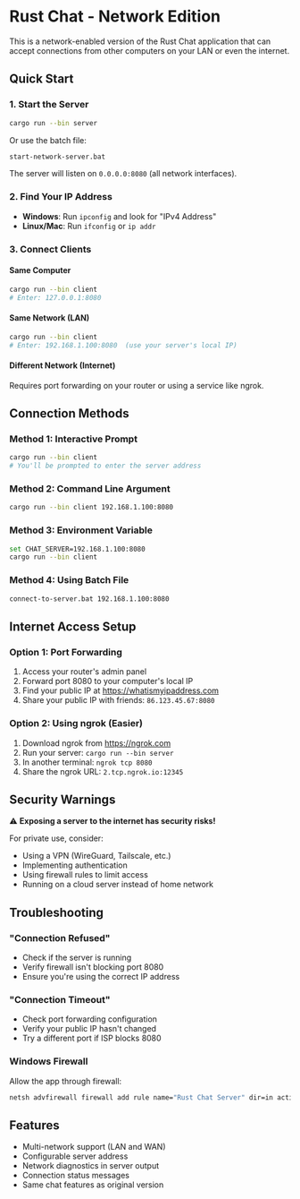 # Rust Chat - Network Edition

This is a network-enabled version of the Rust Chat application that can accept connections from other computers on your LAN or even the internet.

## Quick Start

### 1. Start the Server
```bash
cargo run --bin server
```
Or use the batch file:
```bash
start-network-server.bat
```

The server will listen on `0.0.0.0:8080` (all network interfaces).

### 2. Find Your IP Address
- **Windows**: Run `ipconfig` and look for "IPv4 Address"
- **Linux/Mac**: Run `ifconfig` or `ip addr`

### 3. Connect Clients

#### Same Computer
```bash
cargo run --bin client
# Enter: 127.0.0.1:8080
```

#### Same Network (LAN)
```bash
cargo run --bin client
# Enter: 192.168.1.100:8080  (use your server's local IP)
```

#### Different Network (Internet)
Requires port forwarding on your router or using a service like ngrok.

## Connection Methods

### Method 1: Interactive Prompt
```bash
cargo run --bin client
# You'll be prompted to enter the server address
```

### Method 2: Command Line Argument
```bash
cargo run --bin client 192.168.1.100:8080
```

### Method 3: Environment Variable
```bash
set CHAT_SERVER=192.168.1.100:8080
cargo run --bin client
```

### Method 4: Using Batch File
```bash
connect-to-server.bat 192.168.1.100:8080
```

## Internet Access Setup

### Option 1: Port Forwarding
1. Access your router's admin panel
2. Forward port 8080 to your computer's local IP
3. Find your public IP at https://whatismyipaddress.com
4. Share your public IP with friends: `86.123.45.67:8080`

### Option 2: Using ngrok (Easier)
1. Download ngrok from https://ngrok.com
2. Run your server: `cargo run --bin server`
3. In another terminal: `ngrok tcp 8080`
4. Share the ngrok URL: `2.tcp.ngrok.io:12345`

## Security Warnings

⚠️ **Exposing a server to the internet has security risks!**

For private use, consider:
- Using a VPN (WireGuard, Tailscale, etc.)
- Implementing authentication
- Using firewall rules to limit access
- Running on a cloud server instead of home network

## Troubleshooting

### "Connection Refused"
- Check if the server is running
- Verify firewall isn't blocking port 8080
- Ensure you're using the correct IP address

### "Connection Timeout"
- Check port forwarding configuration
- Verify your public IP hasn't changed
- Try a different port if ISP blocks 8080

### Windows Firewall
Allow the app through firewall:
```cmd
netsh advfirewall firewall add rule name="Rust Chat Server" dir=in action=allow protocol=TCP localport=8080
```

## Features
- Multi-network support (LAN and WAN)
- Configurable server address
- Network diagnostics in server output
- Connection status messages
- Same chat features as original version